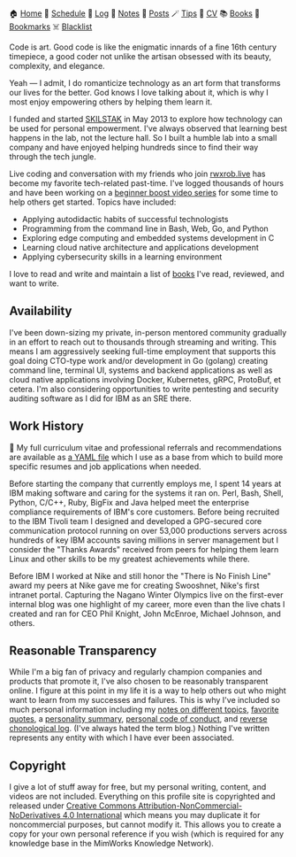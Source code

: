 🏠 [Home](https://rwxrob.github.io/rwxrob) 📆 [Schedule](schedule) 🗿 [Log](log) 📝 [Notes](notes) 📃 [Posts](posts) 🪄 [Tips](tips)
💪 [CV](cv) 📚 [Books](books) 🔖 [Bookmarks](bookmarks) ☠️  [Blacklist](blacklist)

Code is art. Good code is like the enigmatic innards of a fine 16th
century timepiece, a good coder not unlike the artisan obsessed with its
beauty, complexity, and elegance.

Yeah — I admit, I do romanticize technology as an art form that
transforms our lives for the better. God knows I love talking about
it, which is why I most enjoy empowering others by helping them learn it.

I funded and started [SKILSTAK](https://skilstak.io) in May 2013 to
explore how technology can be used for personal empowerment. I've always
observed that learning best happens in the lab, not the lecture hall. So
I built a humble lab into a small company and have enjoyed helping
hundreds since to find their way through the tech jungle.

Live coding and conversation with my friends who join
[rwxrob.live](https://rwxrob.live) has become my favorite tech-related
past-time. I've logged thousands of hours and have been working on a
[beginner boost video series](https://youtube.com/rwxrob) for some time
to help others get started. Topics have included:

* Applying autodidactic habits of successful technologists
* Programming from the command line in Bash, Web, Go, and Python
* Exploring edge computing and embedded systems development in C
* Learning cloud native architecture and applications development
* Applying cybersecurity skills in a learning environment

I love to read and write and maintain a list of [books](books) I've
read, reviewed, and want to write.

## Availability

I've been down-sizing my private, in-person mentored community gradually
in an effort to reach out to thousands through streaming and writing.
This means I am aggressively seeking full-time employment that supports
this goal doing CTO-type work and/or development in Go (golang) creating
command line, terminal UI, systems and backend applications as well as
cloud native applications involving Docker, Kubernetes, gRPC, ProtoBuf,
et cetera. I'm also considering opportunities to write pentesting and
security auditing software as I did for IBM as an SRE there.

## Work History

📃 My full curriculum vitae and professional referrals and
recommendations are available as [a YAML file](cv) which I use as a base
from which to build more specific resumes and job applications when
needed.

Before starting the company that currently employs me, I spent 14 years
at IBM making software and caring for the systems it ran on. Perl, Bash,
Shell, Python, C/C++, Ruby, BigFix and Java helped meet the enterprise
compliance requirements of IBM's core customers. Before being recruited
to the IBM Tivoli team I designed and developed a GPG-secured core
communication protocol running on over 53,000 productions servers across
hundreds of key IBM accounts saving millions in server management but I
consider the "Thanks Awards" received from peers for helping them learn
Linux and other skills to be my greatest achievements while there.

Before IBM I worked at Nike and still honor the "There is No Finish
Line" award my peers at Nike gave me for creating Swooshnet, Nike's
first intranet portal. Capturing the Nagano Winter Olympics live on the
first-ever internal blog was one highlight of my career, more even than
the live chats I created and ran for CEO Phil Knight, John McEnroe,
Michael Johnson, and others.

## Reasonable Transparency

While I'm a big fan of privacy and regularly champion companies and
products that promote it, I've also chosen to be reasonably transparent
online. I figure at this point in my life it is a way to help others out
who might want to learn from my successes and failures. This is why I've
included so much personal information including my [notes on different
topics](notes), [favorite quotes](quotes), a [personality
summary](personality), [personal code of conduct](conduct), and [reverse
chonological log](log). (I've always hated the term blog.) Nothing I've
written represents any entity with which I have ever been associated.

## Copyright

I give a lot of stuff away for free, but my personal writing, content,
and videos are not included. Everything on this profile site is
copyrighted and released under [Creative Commons
Attribution-NonCommercial-NoDerivatives 4.0
International](https://creativecommons.org/licenses/by-nc-nd/4.0/) which
means you may duplicate it for noncommercial purposes, but cannot modify
it. This allows you to create a copy for your own personal reference if
you wish (which is required for any knowledge base in the MimWorks
Knowledge Network).
